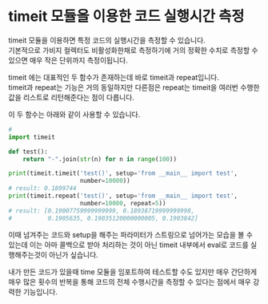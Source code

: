 # timeit 모듈을 이용한 코드 실행시간 측정

timeit 모듈을 이용하면 특정 코드의 실행시간을 측정할 수 있습니다.  
기본적으로 가비지 컬렉터도 비활성화한채로 측정하기에 거의 정확한 수치로 측정할 수 있으면 매우 작은 단위까지 측정이됩니다.  
  
timeit 에는 대표적인 두 함수가 존재하는데 바로 timeit과 repeat입니다.  
timeit과 repeat는 기능은 거의 동일하지만 다른점은 repeat는 timeit을 여러번 수행한 값을 리스트로 리턴해준다는 점이 다릅니다.  
  
이 두 함수는 아래와 같이 사용할 수 있습니다.

```python
#
import timeit

def test():
    return "-".join(str(n) for n in range(100))

print(timeit.timeit('test()', setup='from __main__ import test', 
                    number=10000))
# result: 0.1899744
print(timeit.repeat('test()', setup='from __main__ import test', 
                    number=10000, repeat=5))
# result: [0.19007759999999999, 0.18938719999999998,
#          0.1905635, 0.19035120000000005, 0.1903842]
```

이때 넘겨주는 코드와 setup을 해주는 파라미터가 스트링으로 넘어가는 모습을 볼 수 있는데 이는 아마 콜백으로 받아 처리하는 것이 아닌 timeit 내부에서 eval로 코드를 실행해주는것이 아닌가 싶습니다.  
  
내가 만든 코드가 있을때 time 모듈을 임포트하여 테스트할 수도 있지만 매우 간단하게 매우 많은 횟수의 반복을 통해 코드의 전체 수행시간을 측정할 수 있다는 점에서 매우 강력한 기능입니다.

